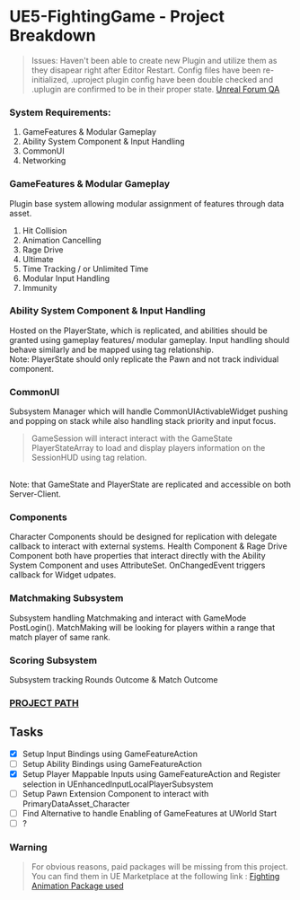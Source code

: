 # UE5-FightingGame - Project Breakdown
> Issues: Haven't been able to create new Plugin and utilize them as they disapear right after Editor Restart. Config files have been re-initialized, .uproject plugin config have been double checked and .uplugin are confirmed to be in their proper state. [Unreal Forum QA](https://forums.unrealengine.com/t/how-to-make-plugin-folder-available-under-game-content/636820)

### System Requirements:
1. GameFeatures & Modular Gameplay
2. Ability System Component & Input Handling
3. CommonUI
4. Networking

### GameFeatures & Modular Gameplay
Plugin base system allowing modular assignment of features through data asset.
1. Hit Collision
2. Animation Cancelling
3. Rage Drive
4. Ultimate
5. Time Tracking / or Unlimited Time
6. Modular Input Handling
7. Immunity

### Ability System Component & Input Handling
Hosted on the PlayerState, which is replicated, and abilities should be granted using gameplay features/ modular gameplay. Input handling should behave similarly and be mapped using tag relationship.
</br>
Note: PlayerState should only replicate the Pawn and not track individual component.

### CommonUI
Subsystem Manager which will handle CommonUIActivableWidget pushing and popping on stack while also handling stack priority and input focus.
> GameSession will interact interact with the GameState PlayerStateArray to load and display players information on the SessionHUD using tag relation.
</br>
Note: that GameState and PlayerState are replicated and accessible on both Server-Client. 

### Components
Character Components should be designed for replication with delegate callback to interact with external systems. Health Component & Rage Drive Component both have properties that interact directly with the Ability System Component and uses AttributeSet. OnChangedEvent triggers callback for Widget udpates.

### Matchmaking Subsystem
Subsystem handling Matchmaking and interact with GameMode PostLogin(). MatchMaking will be looking for players within a range that match player of same rank.

### Scoring Subsystem
Subsystem tracking Rounds Outcome & Match Outcome

### [PROJECT PATH](https://github.com/guyllaumedemers/UE5-FightingGame/tree/master/Source/FightingGame)

## Tasks
- [x] Setup Input Bindings using GameFeatureAction
- [ ] Setup Ability Bindings using GameFeatureAction
- [x] Setup Player Mappable Inputs using GameFeatureAction and Register selection in UEnhancedInputLocalPlayerSubsystem
- [ ] Setup Pawn Extension Component to interact with PrimaryDataAsset_Character 
- [ ] Find Alternative to handle Enabling of GameFeatures at UWorld Start
- [ ] ?

### Warning

> For obvious reasons, paid packages will be missing from this project. You can find them in UE Marketplace at the following link : [Fighting Animation Package used](https://www.unrealengine.com/marketplace/en-US/product/fight-animations-set)
